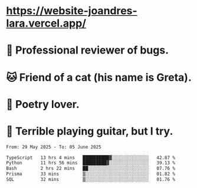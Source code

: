 # https://website-joandres-lara.vercel.app/
# 🐛 Professional reviewer of bugs.
# 🐱 Friend of a cat (his name is Greta).
# 📜 Poetry lover.
# 🎸 Terrible playing guitar, but I try.

<!--START_SECTION:waka-->

```txt
From: 29 May 2025 - To: 05 June 2025

TypeScript   13 hrs 4 mins   ██████████▓░░░░░░░░░░░░░░   42.87 %
Python       11 hrs 56 mins  █████████▓░░░░░░░░░░░░░░░   39.13 %
Bash         2 hrs 22 mins   ██░░░░░░░░░░░░░░░░░░░░░░░   07.76 %
Prisma       33 mins         ▒░░░░░░░░░░░░░░░░░░░░░░░░   01.82 %
SQL          32 mins         ▒░░░░░░░░░░░░░░░░░░░░░░░░   01.76 %
```

<!--END_SECTION:waka-->
